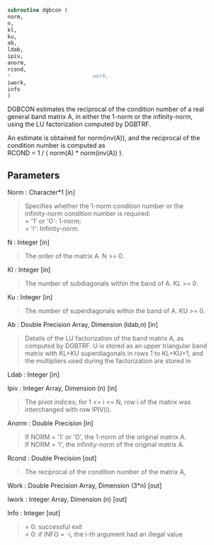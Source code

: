 ```fortran  
subroutine dgbcon (  
norm,  
n,  
kl,  
ku,  
ab,  
ldab,  
ipiv,  
anorm,  
rcond,  
*                          work,  
iwork,  
info  
)  
```  
  
DGBCON estimates the reciprocal of the condition number of a real  
general band matrix A, in either the 1-norm or the infinity-norm,  
using the LU factorization computed by DGBTRF.  
  
An estimate is obtained for norm(inv(A)), and the reciprocal of the  
condition number is computed as  
RCOND = 1 / ( norm(A) * norm(inv(A)) ).  
  
## Parameters  
Norm : Character*1 [in]  
> Specifies whether the 1-norm condition number or the  
> infinity-norm condition number is required:  
> = '1' or 'O':  1-norm;  
> = 'I':         Infinity-norm.  
  
N : Integer [in]  
> The order of the matrix A.  N >= 0.  
  
Kl : Integer [in]  
> The number of subdiagonals within the band of A.  KL >= 0.  
  
Ku : Integer [in]  
> The number of superdiagonals within the band of A.  KU >= 0.  
  
Ab : Double Precision Array, Dimension (ldab,n) [in]  
> Details of the LU factorization of the band matrix A, as  
> computed by DGBTRF.  U is stored as an upper triangular band  
> matrix with KL+KU superdiagonals in rows 1 to KL+KU+1, and  
> the multipliers used during the factorization are stored in  
  
Ldab : Integer [in]  
  
Ipiv : Integer Array, Dimension (n) [in]  
> The pivot indices; for 1 <= i <= N, row i of the matrix was  
> interchanged with row IPIV(i).  
  
Anorm : Double Precision [in]  
> If NORM = '1' or 'O', the 1-norm of the original matrix A.  
> If NORM = 'I', the infinity-norm of the original matrix A.  
  
Rcond : Double Precision [out]  
> The reciprocal of the condition number of the matrix A,  
  
Work : Double Precision Array, Dimension (3*n) [out]  
  
Iwork : Integer Array, Dimension (n) [out]  
  
Info : Integer [out]  
> = 0:  successful exit  
> < 0: if INFO = -i, the i-th argument had an illegal value  
  
